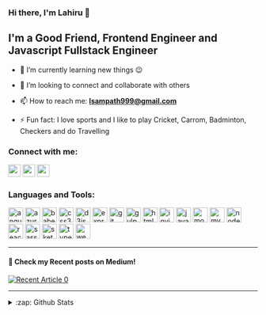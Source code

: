 ### Hi there, I'm Lahiru  👋

## I'm a Good Friend, Frontend Engineer and Javascript Fullstack Engineer

- 🔭 I’m currently learning new things :wink:

- 👯 I’m looking to connect and collaborate with others

- 📫 How to reach me: **lsampath999@gmail.com**

- ⚡ Fun fact: I love sports and I like to play Cricket, Carrom, Badminton, Checkers and do Travelling

### Connect with me:
<p>
<a href="https://www.twitter.com/lahiruzz"><img src="https://img.shields.io/badge/twitter-%231DA1F2.svg?&style=for-the-badge&logo=twitter&logoColor=white" height=25></a>
<a href="https://linkedin.com/in/lahirujayamanna"><img src="https://img.shields.io/badge/linkedin-%230077B5.svg?&style=for-the-badge&logo=linkedin&logoColor=white" height=25></a>
<a href="https://medium.com/@lsampath999"><img src="https://img.shields.io/badge/medium-%2312100E.svg?&style=for-the-badge&logo=medium&logoColor=white" height=25></a>
</p>

### Languages and Tools:

<p align="left"><img src="https://cdn.svgporn.com/logos/angular-icon.svg" alt="angular" width="30" height="30"/> <img src="https://www.vectorlogo.zone/logos/microsoft_azure/microsoft_azure-icon.svg" alt="azure" width="30" height="30"/> <img src="https://www.vectorlogo.zone/logos/babeljs/babeljs-icon.svg" alt="babel" width="30" height="30"/> <img src="https://cdn.svgporn.com/logos/css-3.svg" alt="css3" width="30" height="30"/> <img src="https://cdn.svgporn.com/logos/d3.svg" alt="d3js" width="30" height="30"/> <img src="https://cdn.svgporn.com/logos/express.svg" alt="express" width="30" height="30"/> <img src="https://www.vectorlogo.zone/logos/git-scm/git-scm-icon.svg" alt="git" width="30" height="30"/> <img src="https://cdn.svgporn.com/logos/gulp.svg" alt="gulp" width="30" height="30"/> <img src="https://cdn.svgporn.com/logos/html-5.svg" alt="html5" width="30" height="30"/> <img src="https://www.vectorlogo.zone/logos/invisionapp/invisionapp-icon.svg" alt="invision" width="30" height="30"/> <img src="https://cdn.svgporn.com/logos/javascript.svg" alt="javascript" width="30" height="30"/> <img src="https://cdn.svgporn.com/logos/mongodb.svg" alt="mongodb" width="30" height="30"/> <img src="https://cdn.svgporn.com/logos/mysql.svg" alt="mysql" width="30" height="30"/> <img src="https://cdn.svgporn.com/logos/nodejs-icon.svg" alt="nodejs" width="30" height="30"/> <img src="https://cdn.svgporn.com/logos/react.svg" alt="react" width="30" height="30"/> <img src="https://cdn.svgporn.com/logos/node-sass.svg" alt="sass" width="30" height="30"/> <img src="https://www.vectorlogo.zone/logos/sketchapp/sketchapp-icon.svg" alt="sketch" width="30" height="30"/> <img src="https://cdn.svgporn.com/logos/typescript-icon.svg" alt="typescript" width="30" height="30"/> <img src="https://cdn.svgporn.com/logos/webpack.svg" alt="webpack" width="30" height="30"/></p>

---

#### 📝 Check my Recent posts on Medium! 
<a target="_blank" href="https://github-readme-medium-recent-article.vercel.app/medium/@lsampath999/0"><img src="https://github-readme-medium-recent-article.vercel.app/medium/@lsampath999/0" alt="Recent Article 0"></a>

---
<details>
  <summary>:zap: Github Stats</summary>
  <img align="left" alt="Lahiru's Github Stats" 
       src="https://github-readme-stats.vercel.app/api?username=lahiruz&show_icons=true&hide_border=true&theme=dark&count_private=true" />
</details>

